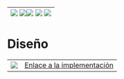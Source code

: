 <div align=right>

| [![](https://img.shields.io/badge/-Inicio-FFF?style=flat&logo=Emlakjet&logoColor=black)](/README.md) [![](https://img.shields.io/badge/-Modelo_de_dominio-FFF?style=flat&logo=LiveChat&logoColor=black)](/documentos/modeloDeDominio.md)[![](https://img.shields.io/badge/-Diseño-FFF?style=flat&logo=LiveChat&logoColor=black)](/documentos/entregas.d.md) [![](https://img.shields.io/badge/-Diseño_Modular-FFF?style=flat&logo=openstreetmap&logoColor=black)](/documentos/entregas.dM.md) [![](https://img.shields.io/badge/-Diseño_Orientado_a_Objetos-FFF?style=flat&logo=openstreetmap&logoColor=black)](/documentos/entregas.dOO.md) |
| -----: |

</div>

# Diseño

|||
|--|--|
|![](/documentos/modeloDeDominio/diagramaDeClases/diagramaDeClasesDiseño.svg)|[Enlace a la implementación]( https://github.com/TheMoys/24-25-IdSw2-SDD/tree/44a3c74ee79099a7b0965e6543794fe594f2e841/src)|
